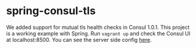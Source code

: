 # spring-consul-tls

We added support for mutual tls health checks in Consul 1.0.1. This project is a working example with Spring.
Run `vagrant up` and check the Consul UI at localhost:8500.
You can see the server side config [here](src/main/resources/application.properties).
